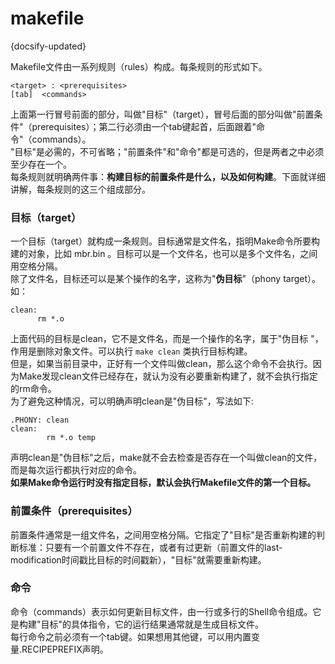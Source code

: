 # makefile
{docsify-updated}

Makefile文件由一系列规则（rules）构成。每条规则的形式如下。

```
<target> : <prerequisites> 
[tab]  <commands>
```
上面第一行冒号前面的部分，叫做"目标"（target），冒号后面的部分叫做"前置条件"（prerequisites）；第二行必须由一个tab键起首，后面跟着"命令"（commands）。  
"目标"是必需的，不可省略；"前置条件"和"命令"都是可选的，但是两者之中必须至少存在一个。  
每条规则就明确两件事：**构建目标的前置条件是什么，以及如何构建**。下面就详细讲解，每条规则的这三个组成部分。


### 目标（target）
一个目标（target）就构成一条规则。目标通常是文件名，指明Make命令所要构建的对象，比如 mbr.bin 。目标可以是一个文件名，也可以是多个文件名，之间用空格分隔。  
除了文件名，目标还可以是某个操作的名字，这称为"**伪目标**"（phony target）。如：
```
clean:
      rm *.o
```
上面代码的目标是clean，它不是文件名，而是一个操作的名字，属于"伪目标 "，作用是删除对象文件。可以执行 `make clean` 类执行目标构建。  
但是，如果当前目录中，正好有一个文件叫做clean，那么这个命令不会执行。因为Make发现clean文件已经存在，就认为没有必要重新构建了，就不会执行指定的rm命令。  
为了避免这种情况，可以明确声明clean是"伪目标"，写法如下:
```
.PHONY: clean
clean:
        rm *.o temp
```

声明clean是"伪目标"之后，make就不会去检查是否存在一个叫做clean的文件，而是每次运行都执行对应的命令。  
**如果Make命令运行时没有指定目标，默认会执行Makefile文件的第一个目标。**

### 前置条件（prerequisites）
前置条件通常是一组文件名，之间用空格分隔。它指定了"目标"是否重新构建的判断标准：只要有一个前置文件不存在，或者有过更新（前置文件的last-modification时间戳比目标的时间戳新），"目标"就需要重新构建。


### 命令
命令（commands）表示如何更新目标文件，由一行或多行的Shell命令组成。它是构建"目标"的具体指令，它的运行结果通常就是生成目标文件。  
每行命令之前必须有一个tab键。如果想用其他键，可以用内置变量.RECIPEPREFIX声明。


